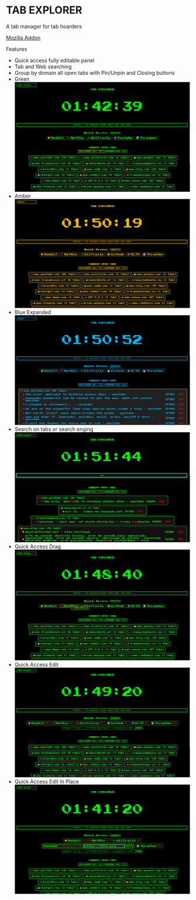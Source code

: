 # TAB EXPLORER
A tab manager for tab hoarders

[Mozilla Addon](https://addons.mozilla.org/en-GB/firefox/addon/tab-explorer/)

Features 
- Quick access fully editable panel
- Tab and Web searching
- Group by domain all open tabs with Pin/Unpin and Closing buttons
- Green![GreenNormal](https://raw.githubusercontent.com/eddieatjollyroger/New-Tab-Explorer/refs/heads/main/TabExplorer/Screens/GreenNormal.png)
- Amber![AmberNormal](https://raw.githubusercontent.com/eddieatjollyroger/New-Tab-Explorer/refs/heads/main/TabExplorer/Screens/Amber.png)
- Blue Expanded![BlueExpanded](https://raw.githubusercontent.com/eddieatjollyroger/New-Tab-Explorer/refs/heads/main/TabExplorer/Screens/BlueExpanded.png)
- Search on tabs or search enging ![GreenSearch](https://raw.githubusercontent.com/eddieatjollyroger/New-Tab-Explorer/refs/heads/main/TabExplorer/Screens/GreenSearch.png)
- Quick Access Drag![GreenQuickAccessDrag](https://raw.githubusercontent.com/eddieatjollyroger/New-Tab-Explorer/refs/heads/main/TabExplorer/Screens/GreenQuickAccessDrag.png)
- Quick Access Edit![GreenQuickAccessEdit](https://raw.githubusercontent.com/eddieatjollyroger/New-Tab-Explorer/refs/heads/main/TabExplorer/Screens/GreenQuickAccessEdit.png)
- Quick Access Edit In Place![GreenQuickAccessEditInPlace](https://raw.githubusercontent.com/eddieatjollyroger/New-Tab-Explorer/refs/heads/main/TabExplorer/Screens/GreenQuickAccessEditInPlace.png)


